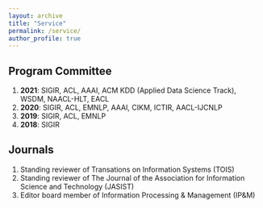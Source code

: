 ```yaml
---
layout: archive
title: "Service"
permalink: /service/
author_profile: true
---
```



## Program Committee

1. **2021**: SIGIR, ACL, AAAI, ACM KDD (Applied Data Science Track), WSDM, NAACL-HLT, EACL
2. **2020**: SIGIR, ACL, EMNLP, AAAI, CIKM, ICTIR, AACL-IJCNLP
3. **2019**: SIGIR, ACL, EMNLP
4. **2018**: SIGIR

## Journals

1. Standing reviewer of Transations on Information Systems (TOIS)
2. Standing reviewer of The Journal of the Association for Information Science and Technology (JASIST) 
3. Editor board member of Information Processing & Management (IP&M)
